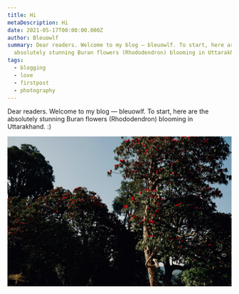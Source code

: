 ```yaml
---
title: Hi
metaDescription: Hi
date: 2021-05-17T00:00:00.000Z
author: Bleuowlf
summary: Dear readers. Welcome to my blog — bleuowlf. To start, here are the
  absolutely stunning Buran flowers (Rhododendron) blooming in Uttarakhand. :)
tags:
  - blogging
  - love
  - firstpost
  - photography
---
```

Dear readers. Welcome to my blog — bleuowlf. To start, here are the absolutely stunning Buran flowers (Rhododendron) blooming in Uttarakhand. :)

![](/static/img/buran_flowers.jpeg)

